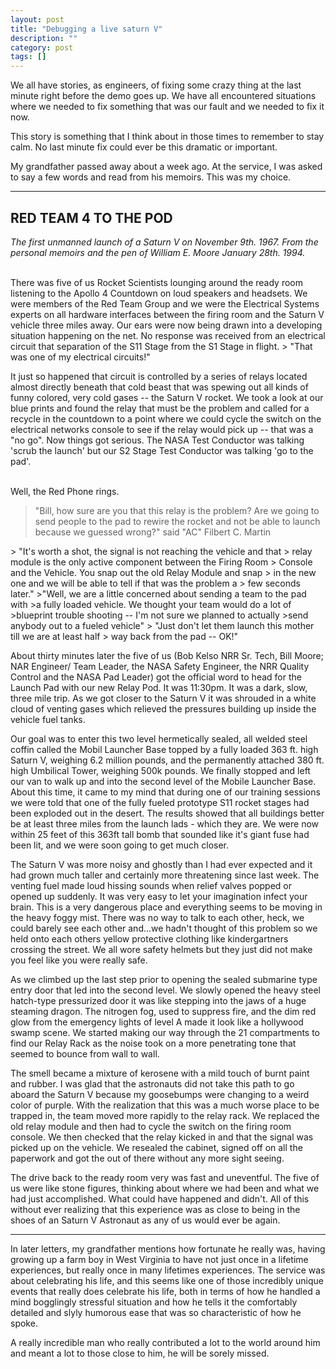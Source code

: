 ```yaml
---
layout: post
title: "Debugging a live saturn V"
description: ""
category: post
tags: []
---
```


We all have stories, as engineers, of fixing some crazy thing at the
last minute right before the demo goes up. We have all encountered
situations where we needed to fix something that was our fault and we
needed to fix it now.

This story is something that I think about in those times to remember
to stay calm. No last minute fix could ever be this dramatic or
important.

My grandfather passed away about a week ago. At the service, I was
asked to say a few words and read from his memoirs. This was my
choice.

----

## RED TEAM 4 TO THE POD

*The first unmanned launch of a Saturn V on November 9th. 1967. From
 the personal memoirs and the pen of William E. Moore
 January 28th. 1994.*

<br />
There was five of us Rocket Scientists lounging around the ready room
listening to the Apollo 4 Countdown on loud speakers and headsets. We
were members of the Red Team Group and we were the Electrical Systems
experts on all hardware interfaces between the firing room and the
Saturn V vehicle three miles away. Our ears were now being drawn into
a developing situation happening on the net. No response was received
from an electrical circuit that separation of the S11 Stage from the
S1 Stage in flight.
> "That was one of my electrical circuits!"

It just so happened that circuit is controlled by a series of relays
located almost directly beneath that cold beast that was spewing out
all kinds of funny colored, very cold gases -- the Saturn V rocket. We
took a look at our blue prints and found the relay that must be the
problem and called for a recycle in the countdown to a point where we
could cycle the switch on the electrical networks console to see if
the relay would pick up -- that was a "no go". Now things got
serious. The NASA Test Conductor was talking 'scrub the launch' but
our S2 Stage Test Conductor was talking 'go to the pad'.

<br />
Well, the Red Phone rings.

> "Bill, how sure are you that this relay is the problem? Are we going
> to send people to the pad to rewire the rocket and not be able to
> launch because we guessed wrong?" said "AC" Filbert C. Martin

<span>
> "It's worth a shot, the signal is not reaching the vehicle and that
> relay module is the only active component between the Firing Room
> Console and the Vehicle. You snap out the old Relay Module and snap
> in the new one and we will be able to tell if that was the problem a
> few seconds later."

<span>
>"Well, we are a little concerned about sending a team to the pad with
>a fully loaded vehicle. We thought your team would do a lot of
>blueprint trouble shooting -- I'm not sure we planned to actually
>send anybody out to a fueled vehicle"

<span>
> "Just don't let them launch this mother till we are at least half
> way back from the pad -- OK!"

About thirty minutes later the five of us (Bob Kelso NRR Sr. Tech,
Bill Moore; NAR Engineer/ Team Leader, the NASA Safety Engineer, the
NRR Quality Control and the NASA Pad Leader) got the official word to
head for the Launch Pad with our new Relay Pod. It was 11:30pm. It was
a dark, slow, three mile trip. As we got closer to the Saturn V it was
shrouded in a white cloud of venting gases which relieved the
pressures building up inside the vehicle fuel tanks.

Our goal was to enter this two level hermetically sealed, all welded
steel coffin called the Mobil Launcher Base topped by a fully loaded
363 ft. high Saturn V, weighing 6.2 million pounds, and the
permanently attached 380 ft. high Umbilical Tower, weighing 500k
pounds. We finally stopped and left our van to walk up and into the
second level of the Mobile Launcher Base. About this time, it came to
my mind that during one of our training sessions we were told that one
of the fully fueled prototype S11 rocket stages had been exploded out
in the desert. The results showed that all buildings better be at
least three miles from the launch lads - which they are. We were now
within 25 feet of this 363ft tall bomb that sounded like it's giant
fuse had been lit, and we were soon going to get much closer.

The Saturn V was more noisy and ghostly than I had ever expected and
it had grown much taller and certainly more threatening since last
week. The venting fuel made loud hissing sounds when relief valves
popped or opened up suddenly. It was very easy to let your imagination
infect your brain. This is a very dangerous place and everything seems
to be moving in the heavy foggy mist. There was no way to talk to each
other, heck, we could barely see each other and...we hadn't thought of
this problem so we held onto each others yellow protective clothing
like kindergartners crossing the street. We all wore safety helmets
but they just did not make you feel like you were really safe.

As we climbed up the last step prior to opening the sealed submarine
type entry door that led into the second level. We slowly opened the
heavy steel hatch-type pressurized door it was like stepping into the
jaws of a huge steaming dragon. The nitrogen fog, used to suppress
fire, and the dim red glow from the emergency lights of level A made
it look like a hollywood swamp scene. We started making our way
through the 21 compartments to find our Relay Rack as the noise took
on a more penetrating tone that seemed to bounce from wall to wall.

The smell became a mixture of kerosene with a mild touch of burnt
paint and rubber. I was glad that the astronauts did not take this
path to go aboard the Saturn V because my goosebumps were changing to
a weird color of purple. With the realization that this was a much
worse place to be trapped in, the team moved more rapidly to the relay
rack. We replaced the old relay module and then had to cycle the
switch on the firing room console. We then checked that the relay
kicked in and that the signal was picked up on the vehicle. We
resealed the cabinet, signed off on all the paperwork and got the out
of there without any more sight seeing.

The drive back to the ready room very was fast and uneventful. The
five of us were like stone figures, thinking about where we had been
and what we had just accomplished. What could have happened and
didn't. All of this without ever realizing that this experience was as
close to being in the shoes of an Saturn V Astronaut as any of us
would ever be again.

----

In later letters, my grandfather mentions how fortunate he really was,
having growing up a farm boy in West Virginia to have not just once in
a lifetime experiences, but really once in many lifetimes
experiences. The service was about celebrating his life, and this
seems like one of those incredibly unique events that really does
celebrate his life, both in terms of how he handled a mind bogglingly
stressful situation and how he tells it the comfortably detailed and
slyly humorous ease that was so characteristic of how he spoke.

A really incredible man who really contributed a lot to the world
around him and meant a lot to those close to him, he will be sorely
missed.
